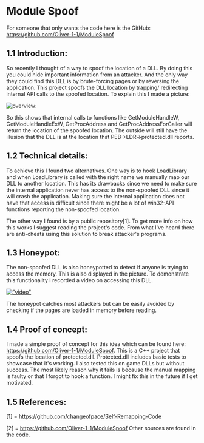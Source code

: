 # Module Spoof
For someone that only wants the code here is the GitHub: https://github.com/Oliver-1-1/ModuleSpoof

## 1.1 Introduction: 
So recently I thought of a way to spoof the location of a DLL. By doing this you could hide important information from an attacker.
And the only way they could find this DLL is by brute-forcing pages or by reversing the application.
This project spoofs the DLL location by trapping/ redirecting internal API calls to the spoofed location.
To explain this I made a picture: 

![overview: ](https://i.imgur.com/sXmry9E.png "overview: ")

So this shows that internal calls to functions like
GetModuleHandleW, GetModuleHandleExW, GetProcAddress and GetProcAddressForCaller will return the location of the spoofed location.
The outside will still have the illusion that the DLL is at the location that PEB->LDR->protected.dll reports. 

## 1.2 Technical details: 
To achieve this I found two alternatives. One way is to hook LoadLibrary and when LoadLibrary is called with the right name we manually map our DLL to another location.
This has its drawbacks since we need to make sure the internal application never has access to the non-spoofed DLL since it will crash the application.
Making sure the internal application does not have that access is difficult since there might be a lot of win32-API functions reporting the non-spoofed location. 

The other way I found is by a public repository[1]. To get more info on how this works I suggest reading the project's code.
From what I've heard there are anti-cheats using this solution to break attacker's programs.

## 1.3 Honeypot:
The non-spoofed DLL is also honeypotted to detect if anyone is trying to access the memory.
This is also displayed in the picture.
To demonstrate this functionality I recorded a video on accessing this DLL. 

[!["video"](https://img.youtube.com/vi/PL9dBUEDFas/0.jpg)](https://www.youtube.com/watch?v=PL9dBUEDFas)

The honeypot catches most attackers but can be easily avoided by checking if the pages are loaded in memory before reading.

## 1.4 Proof of concept:
I made a simple proof of concept for this idea which can be found here: https://github.com/Oliver-1-1/ModuleSpoof.
This is a C++ project that spoofs the location of protected.dll.
Protected.dll includes basic tests to showcase that it's working.
I also tested this on game DLLs but without success. The most likely reason why it fails is because the manual mapping is faulty or that I forgot to hook a function.
I might fix this in the future if I get motivated. 

## 1.5 References:
[1] = https://github.com/changeofpace/Self-Remapping-Code

[2] = https://github.com/Oliver-1-1/ModuleSpoof
Other sources are found in the code.
